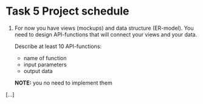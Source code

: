 Task 5 Project schedule
======

1) For now you have views (mockups) and data structure (ER-model). You need to design API-functions that will connect your views and your data. 

    Describe at least 10 API-functions:
    - name of function
    - input parameters
    - output data

    **NOTE:** you no need to implement them

[...]
